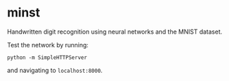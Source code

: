 # minst

Handwritten digit recognition using neural networks and the MNIST dataset.

Test the network by running:
```
python -m SimpleHTTPServer
```
and navigating to `localhost:8000`.
